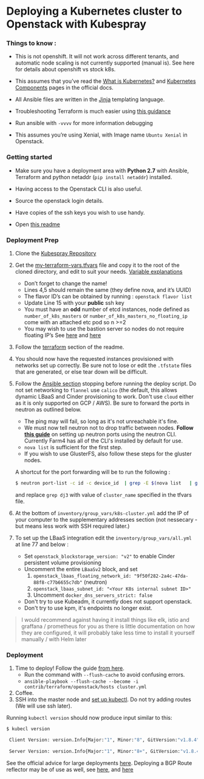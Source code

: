 # Deploying a Kubernetes cluster to Openstack with Kubespray



### Things to know : 

* This is not openshift. It will not work across different tenants, and automatic node scaling is not currently supported (manual is). See here for details about openshift vs stock k8s.

* This assumes that you’ve read the [What is Kubernetes?](https://kubernetes.io/docs/concepts/overview/what-is-kubernetes/) and [Kubernetes Components](https://kubernetes.io/docs/concepts/overview/components/) pages in the official docs. 

* All Ansible files are written in the [Jinja](http://jinja.pocoo.org/) templating language. 
* Troubleshooting Terraform is much easier using [this guidance](https://github.com/hashicorp/terraform/pull/12089)
* Run ansible with `-vvvv` for more information debugging
* This assumes you’re using Xenial, with Image name `Ubuntu Xenial` in Openstack. 


### Getting started

* Make sure you have a deployment area with **Python 2.7** with Ansible, Terraform and python netaddr (`pip install netaddr`) installed.

* Having access to the Openstack CLI is also useful.

* Source the openstack login details.

* Have copies of the ssh keys you wish to use handy.

* Open [this readme](https://github.com/kubernetes-incubator/kubespray/tree/master/contrib/terraform/openstack#terraform-variables) 

### Deployment Prep

1. Clone the [Kubespray Repository](https://github.com/kubernetes-incubator/kubespray)
2. Get the [my-terraform-vars.tfvars](/kubespray/my-terraform-vars.tfvars) file and copy it to the root of the cloned directory, and edit to suit your needs.  [Variable explanations](https://github.com/kubernetes-incubator/kubespray/tree/master/contrib/terraform/openstack#terraform-variables)
	* Don’t forget to change the name!
	* Lines 4,5 should remain the same (they define nova, and it’s UUID) 
	* The flavor ID’s can be obtained by running : `openstack flavor list`
	* Update Line 15 with your **public** ssh key
	*  You must have an **odd** number of etcd instances, node defined as `number_of_k8s_masters` or  `number_of_k8s_masters_no_floating_ip` come with an attached etc pod so n >=2
	* You may wish to use the bastion server so nodes do not require floating IP’s See [here](https://github.com/kubernetes-incubator/kubespray/blob/master/docs/ansible.md#bastion-host) and [here](http://blog.scottlowe.org/2015/12/24/running-ansible-through-ssh-bastion-host/)

3. Follow the [terraform](https://github.com/kubernetes-incubator/kubespray/tree/master/contrib/terraform/openstack#terraform) section of  the readme. 
4. You should now have the requested instances provisioned with networks set up correctly. Be sure not to lose or edit the `.tfstate` files that are generated, or else tear down will be difficult.
5. Follow the [Ansible section](https://github.com/kubernetes-incubator/kubespray/tree/master/contrib/terraform/openstack#running-the-ansible-script) stopping before running the deploy script. Do not set networking to `flannel` use `calico` (the default, this allows dynamic LBaaS and Cinder provisioning to work. Don't use `cloud` either as it is only supported on GCP / AWS). Be sure to forward the ports in neutron as outlined below.
   * The ping may will fail,  so long as it's not unreachable it's fine.
   * We must now tell neutron not to drop traffic between nodes. **Follow [this guide](https://github.com/kubernetes-incubator/kubespray/blob/master/docs/openstack.md)** on setting up neutron ports using the neutron CLI. Currently Farm4 has all of the CLI's installed by default for use.
   * `nova list` is sufficient for the first step.
   * If you wish to use GlusterFS, also follow these steps for the gluster nodes.
    
    A shortcut for the port forwarding will be to run the following : 
    ```bash
    $ neutron port-list -c id -c device_id  | grep -E $(nova list   | grep dj3- | awk '{print $2}' | xargs echo | tr ' ' '|') | awk '{print $2}' | xargs -n 1 -I XXX echo neutron port-update XXX --allowed_address_pairs list=true type=dict ip_address=10.233.0.0/18 ip_address=10.233.64.0/18 | bash -eEx
    ```
    and replace `grep dj3` with value of `cluster_name` specified in the tfvars file.


6. At the bottom of `inventory/group_vars/k8s-cluster.yml` add the IP of your computer to the supplementary addresses section (not nessecary - but means less work with SSH required later.)

7. To set up the LBaaS integration edit the `inventory/group_vars/all.yml` at line 77 and below :

   * Set `openstack_blockstorage_version: "v2"` to enable Cinder persistent volume provisioning 
   * Uncomment the entire `LBaaSv2` block, and set 
      1. `openstack_lbaas_floating_network_id: "9f50f282-2a4c-47da-88f8-c77b6655c7db"` (neutron)
      2. `openstack_lbaas_subnet_id: "<Your K8s internal subnet ID>"`
      3. Uncomment `docker_dns_servers_strict: false`
   * Don't try to use Kubeadm, it currently does not support openstack.
   * Don't try to use kpm, it's endpoints no longer exist.


>I would recommend against having it install things like elk, istio and graffana / prometheus for you as there is little documentation on how they are configured, it will probably take less time to install it yourself manually / with Helm later

### Deployment

1. Time to deploy! Follow the guide [from here](https://github.com/kubernetes-incubator/kubespray/tree/master/contrib/terraform/openstack#deploy-kubernetes).
	* Run the command with `--flush-cache` to avoid confusing errors.
	* `ansible-playbook --flush-cache --become -i contrib/terraform/openstack/hosts cluster.yml`
2. Coffee. 
3. SSH into the master node and [set up kubectl](https://github.com/kubernetes-incubator/kubespray/tree/master/contrib/terraform/openstack#set-up-local-kubectl). Do not try adding routes (We will use ssh later).

Running `kubectl version` should now produce input similar to this:
```bash
$ kubecl version 

 Client Version: version.Info{Major:"1", Minor:"8", GitVersion:"v1.8.4", GitCommit:"9befc2b8928a9426501d3bf62f72849d5cbcd5a3", GitTreeState:"clean", BuildDate:"2017-11-20T05:28:34Z", GoVersion:"go1.8.3", Compiler:"gc", Platform:"darwin/amd64"}
 
 Server Version: version.Info{Major:"1", Minor:"8+", GitVersion:"v1.8.4+coreos.0", GitCommit:"4292f9682595afddbb4f8b1483673449c74f9619", GitTreeState:"clean", BuildDate:"2017-11-21T17:22:25Z", GoVersion:"go1.8.3", Compiler:"gc", Platform:"linux/amd64"}
 ```
 
 See the official advice for large deployments [here](https://github.com/kubernetes-incubator/kubespray/blob/master/docs/large-deployments.md). Deploying a BGP Route reflector may be of use as well, see [here](https://github.com/kubernetes-incubator/kubespray/blob/master/docs/calico.md), and [here](https://networklessons.com/bgp/bgp-route-reflector/)
